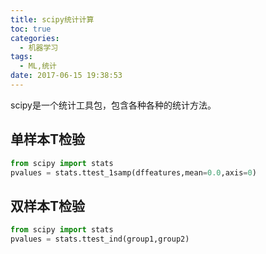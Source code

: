 ```yaml
---
title: scipy统计计算
toc: true
categories:
  - 机器学习
tags:
  - ML,统计
date: 2017-06-15 19:38:53
---
```


scipy是一个统计工具包，包含各种各种的统计方法。

<!--more-->

## 单样本T检验

```python
from scipy import stats
pvalues = stats.ttest_1samp(dffeatures,mean=0.0,axis=0)
```

## 双样本T检验

```python
from scipy import stats
pvalues = stats.ttest_ind(group1,group2)
```
